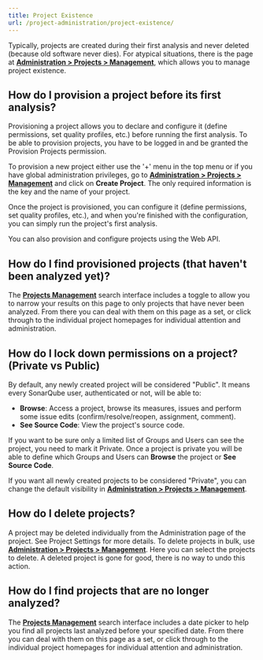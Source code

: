 ```yaml
---
title: Project Existence
url: /project-administration/project-existence/
---
```


Typically, projects are created during their first analysis and never deleted (because old software never dies). For atypical situations, there is the page at **[Administration > Projects > Management](/#sonarqube-admin#/admin/projects_management/)**, which allows you to manage project existence.

## How do I provision a project before its first analysis?
Provisioning a project allows you to declare and configure it (define permissions, set quality profiles, etc.) before running the first analysis. To be able to provision projects, you have to be logged in and be granted the Provision Projects permission.

To provision a new project either use the '+' menu in the top menu or if you have global administration privileges, go to **[Administration > Projects > Management](/#sonarqube-admin#/admin/projects_management/)** and click on **Create Project**. The only required information is the key and the name of your project.

Once the project is provisioned, you can configure it (define permissions, set quality profiles, etc.), and when you're finished with the configuration, you can simply run the project's first analysis.

You can also provision and configure projects using the Web API.

## How do I find provisioned projects (that haven't been analyzed yet)?
The **[Projects Management](/#sonarqube-admin#/admin/projects_management/)** search interface includes a toggle to allow you to narrow your results on this page to only projects that have never been analyzed. From there you can deal with them on this page as a set, or click through to the individual project homepages for individual attention and administration.

## How do I lock down permissions on a project? (Private vs Public)
By default, any newly created project will be considered "Public". It means every SonarQube user, authenticated or not, will be able to:

* **Browse**: Access a project, browse its measures, issues and perform some issue edits (confirm/resolve/reopen, assignment, comment).
* **See Source Code**: View the project's source code.

If you want to be sure only a limited list of Groups and Users can see the project, you need to mark it Private. Once a project is private you will be able to define which Groups and Users can **Browse** the project or **See Source Code**.

If you want all newly created projects to be considered "Private", you can change the default visibility in **[Administration > Projects > Management](/#sonarqube-admin#/admin/projects_management/)**.

## How do I delete projects?
A project may be deleted individually from the Administration page of the project. See Project Settings for more details. To delete projects in bulk, use **[Administration > Projects > Management](/#sonarqube-admin#/admin/projects_management/)**. Here you can select the projects to delete. A deleted project is gone for good, there is no way to undo this action.

## How do I find projects that are no longer analyzed?
The **[Projects Management](/#sonarqube-admin#/admin/projects_management/)** search interface includes a date picker to help you find all projects last analyzed before your specified date. From there you can deal with them on this page as a set, or click through to the individual project homepages for individual attention and administration.
